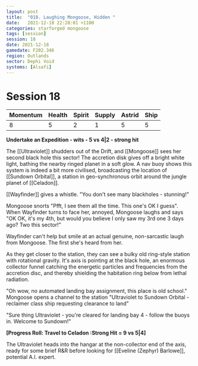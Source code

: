 ```yaml
---
layout: post
title:  "018. Laughing Mongoose, Hidden "
date:   2021-12-18 22:28:01 +1100
categories: starforged mongoose
tags: [session]
session: 18
date: 2021-12-18
gamedate: F202.346
region: Outlands
sector: Dephi Void
systems: [Alsafi]
---
```


# Session 18

Momentum | Health | Spirit | Supply | Astrid | Ship
--------|--------|--------|--------|--------|-----
8 | 5 | 2 | 1 | 5 | 5

**Undertake an Expedition - wits - 5 vs 4|2 - strong hit**

The [[Ultraviolet]] shudders out of the Drift, and [[Mongoose]] sees her second black hole this sector! The accretion disk gives off a bright white light, bathing the nearby ringed planet in a soft glow. A nav buoy shows this system is indeed a bit more civilised, broadcasting the location of [[Sundown Orbital]], a station in geo-synchronous orbit around the jungle planet of [[Celadon]].

[[Wayfinder]] gives a whistle. "You don't see many blackholes - stunning!"

Mongoose snorts "Pfft, I see them all the time. This one's OK I guess". When Wayfinder turns to face her, annoyed, Mongoose laughs and says "OK OK, it's my 4th, but would you believe I only saw my 3rd one 3 days ago? Two this sector!"

Wayfinder can't help but smile at an actual genuine, non-sarcastic laugh from Mongoose. The first she's heard from her.

As they get closer to the station, they can see a bulky old ring-style station with rotational gravity. It's axis is pointing at the black hole, an enormous collector funnel catching the energetic particles and frequencies from the accretion disc, and thereby shielding the habitation ring below from lethal radiation.

"Oh wow, no automated landing bay assignment, this place is old school." Mongoose opens a channel to the station "Ultraviolet to Sundown Orbital - reclaimer class ship requesting clearance to land"

"Sure thing Ultraviolet - you're cleared for landing bay 4 - follow the buoys in. Welcome to Sundown!"

**[Progress Roll: Travel to Celadon :Strong Hit = 9 vs 5|4]**

The Ultraviolet heads into the hangar at the non-collector end of the axis, ready for some brief R&R before looking for [[Eveline (Zephyr) Barlowe]], potential A.I. expert.

